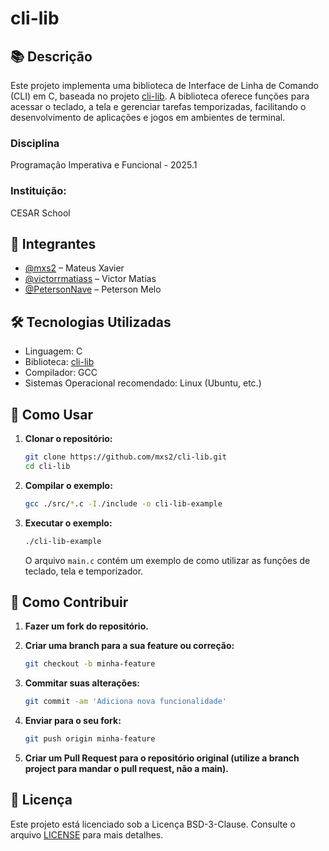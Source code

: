 # cli-lib

## 📚 Descrição

Este projeto implementa uma biblioteca de Interface de Linha de Comando (CLI) em C, baseada no projeto [cli-lib](https://github.com/tgfb/cli-lib). A biblioteca oferece funções para acessar o teclado, a tela e gerenciar tarefas temporizadas, facilitando o desenvolvimento de aplicações e jogos em ambientes de terminal.

### Disciplina
Programação Imperativa e Funcional - 2025.1

### Instituição: 
CESAR School

## 👥 Integrantes

* [@mxs2](https://github.com/mxs2) – Mateus Xavier
* [@victorrmatiass](https://github.com/victorrmatiass) – Victor Matias
* [@PetersonNave](https://github.com/PetersonNave) – Peterson Melo

## 🛠️ Tecnologias Utilizadas

* Linguagem: C
* Biblioteca: [cli-lib](https://github.com/tgfb/cli-lib)
* Compilador: GCC
* Sistemas Operacional recomendado: Linux (Ubuntu, etc.)

## 🚀 Como Usar

1. **Clonar o repositório:**

   ```bash
   git clone https://github.com/mxs2/cli-lib.git
   cd cli-lib
   ```

2. **Compilar o exemplo:**

   ```bash
   gcc ./src/*.c -I./include -o cli-lib-example
   ```

3. **Executar o exemplo:**

   ```bash
   ./cli-lib-example
   ```

   O arquivo `main.c` contém um exemplo de como utilizar as funções de teclado, tela e temporizador.

## 🧪 Como Contribuir

1. **Fazer um fork do repositório.**

2. **Criar uma branch para a sua feature ou correção:**

   ```bash
   git checkout -b minha-feature
   ```

3. **Commitar suas alterações:**

   ```bash
   git commit -am 'Adiciona nova funcionalidade'
   ```

4. **Enviar para o seu fork:**

   ```bash
   git push origin minha-feature
   ```

5. **Criar um Pull Request para o repositório original (utilize a branch project para mandar o pull request, não a main).**

## 📄 Licença

Este projeto está licenciado sob a Licença BSD-3-Clause. Consulte o arquivo [LICENSE](https://github.com/tgfb/cli-lib/blob/main/LICENSE) para mais detalhes.
